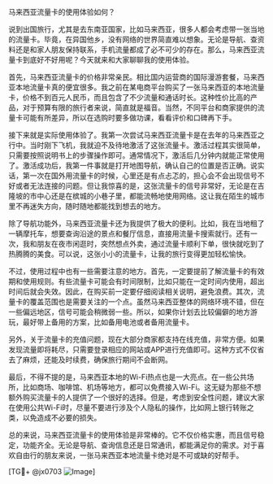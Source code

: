 马来西亚流量卡的使用体验如何？

说到出国旅行，尤其是去东南亚国家，比如马来西亚，很多人都会考虑带一张当地的流量卡。毕竟，在异国他乡，没有网络的世界简直难以想象。无论是导航、查资料还是和家人朋友保持联系，手机流量都成了必不可少的存在。那么，马来西亚流量卡到底好不好用呢？今天就来和大家聊聊我的使用体验。

首先，马来西亚流量卡的价格非常亲民。相比国内运营商的国际漫游套餐，马来西亚本地流量卡真的便宜很多。我之前在某电商平台购买了一张马来西亚的本地流量卡，价格不到百元人民币，而且包含了不少流量和通话时长。这种性价比高的产品，对于预算有限的旅行者来说，简直就是福音。当然，不同平台和商家提供的流量卡可能有所差异，所以在选购时要多做功课，看看评价和口碑再下手。

接下来就是实际使用体验了。我第一次尝试马来西亚流量卡是在去年的马来西亚之行中。当时刚下飞机，我就迫不及待地激活了这张流量卡。激活过程其实很简单，只需要按照说明书上的步骤操作即可。通常情况下，激活后几分钟内就能正常使用了。激活成功后，我第一件事就是打开地图导航，确认自己的位置是否正确。说实话，第一次在国外用流量卡的时候，心里还是有点忐忑的，担心会不会出现信号不好或者无法连接的问题。但让我惊喜的是，这张流量卡的信号非常好，无论是在吉隆坡的市中心还是在槟城的小巷子里，都能流畅地使用网络。这让我在陌生的城市里不再迷失方向，随时随地都能找到想去的地方。

除了导航功能外，马来西亚流量卡还为我提供了极大的便利。比如，我在当地租了一辆摩托车，想要查询沿途的景点和餐厅信息，直接用流量卡搜索就行。还有一次，我和朋友在夜市闲逛时，突然想点外卖，通过流量卡顺利下单，很快就吃到了热腾腾的美食。可以说，这张小小的流量卡，让我的旅行变得更加轻松愉快。

不过，使用过程中也有一些需要注意的地方。首先，一定要提前了解流量卡的有效期和使用规则。有些流量卡可能会有时间限制，比如只能在一定时间内使用，超出时间后就会失效。因此，在购买前一定要仔细阅读相关说明，避免浪费。其次，流量卡的覆盖范围也是需要关注的一个点。虽然马来西亚整体的网络环境不错，但在一些偏远地区，信号可能会稍微弱一些。所以，如果你计划去比较偏僻的地方游玩，最好带上备用的方案，比如备用电池或者备用流量卡。

另外，关于流量卡的充值问题，现在大部分商家都支持在线充值，非常方便。如果发现流量即将耗尽，只需要登录相应的网站或APP进行充值即可。这种方式不仅省去了麻烦，还能及时续费，确保旅行期间不会断网。

最后，不得不提的是，马来西亚本地的Wi-Fi热点也是一大亮点。在一些公共场所，比如商场、咖啡馆、机场等地方，都可以免费接入Wi-Fi。这无疑为那些不想额外购买流量卡的人提供了一个很好的选择。但是，考虑到安全性问题，建议大家在使用公共Wi-Fi时，尽量不要进行涉及个人隐私的操作，比如网上银行转账之类，以免造成不必要的损失。

总的来说，马来西亚流量卡的使用体验是非常棒的。它不仅价格实惠，而且信号稳定，功能齐全。无论是导航、查询信息还是日常通讯，都能满足你的需求。对于喜欢自由行的朋友来说，一张马来西亚本地流量卡绝对是不可或缺的好帮手。

[TG💪+ @jx0703 ![Image](https://github.com/user-attachments/assets/dbca1d08-cadb-493c-b0ec-ad6f7a83f270)]